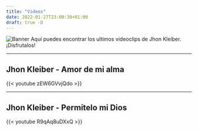 ```yaml
---
title: "Videos"
date: 2022-01-27T23:00:38+01:00
draft: true -D
---
```

![Banner](/images/foto2.png)
Aquí puedes encontrar los ultimos videoclips de Jhon Kleiber. ¡Disfrutalos!
***
## Jhon Kleiber - Amor de mi alma
{{< youtube zEW6GVvjQdo >}}
***
## Jhon Kleiber - Permitelo mi Dios
{{< youtube R9qAq8uDXxQ >}}